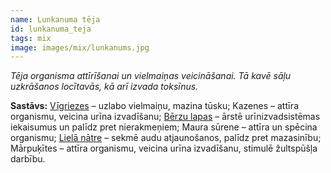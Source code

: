 ```yaml
---
name: Lunkanuma tēja
id: lunkanuma_teja
tags: mix
image: images/mix/lunkanums.jpg
---
```

*Tēja organisma attīrīšanai un vielmaiņas veicināšanai. Tā kavē sāļu uzkrāšanos locītavās, kā arī izvada toksīnus.*

**Sastāvs:** 
<a href="/mono/#vigriezes" target="_blank" rel="noopener noreferrer">Vīgriezes</a> – uzlabo vielmaiņu, mazina tūsku;
Kazenes – attīra organismu, veicina urīna izvadīšanu;
<a href="/mono/#berzu_lapas" target="_blank" rel="noopener noreferrer">Bērzu lapas</a> – ārstē urīnizvadsistēmas iekaisumus un palīdz  pret nierakmeņiem;
Maura sūrene – attīra un spēcina organismu;
<a href="/mono/#liela_natre" target="_blank" rel="noopener noreferrer">Lielā nātre</a> – sekmē audu atjaunošanos, palīdz pret mazasinību;
Mārpuķītes – attīra organismu, veicina urīna izvadīšanu, stimulē žultspūšļa darbību.
